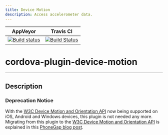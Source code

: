```yaml
---
title: Device Motion
description: Access accelerometer data.
---
```

<!---
# license: Licensed to the Apache Software Foundation (ASF) under one
#         or more contributor license agreements.  See the NOTICE file
#         distributed with this work for additional information
#         regarding copyright ownership.  The ASF licenses this file
#         to you under the Apache License, Version 2.0 (the
#         "License"); you may not use this file except in compliance
#         with the License.  You may obtain a copy of the License at
#
#           http://www.apache.org/licenses/LICENSE-2.0
#
#         Unless required by applicable law or agreed to in writing,
#         software distributed under the License is distributed on an
#         "AS IS" BASIS, WITHOUT WARRANTIES OR CONDITIONS OF ANY
#         KIND, either express or implied.  See the License for the
#         specific language governing permissions and limitations
#         under the License.
-->

|AppVeyor|Travis CI|
|:-:|:-:|
|[![Build status](https://ci.appveyor.com/api/projects/status/github/apache/cordova-plugin-device-motion?branch=master)](https://ci.appveyor.com/project/ApacheSoftwareFoundation/cordova-plugin-device-motion)|[![Build Status](https://travis-ci.org/apache/cordova-plugin-device-motion.svg?branch=master)](https://travis-ci.org/apache/cordova-plugin-device-motion)|

# cordova-plugin-device-motion

----


## Description

### Deprecation Notice

With the [W3C Device Motion and Orientation API](https://www.w3.org/TR/2016/CR-orientation-event-20160818/) now being supported on iOS, Android and Windows devices, this plugin is not needed any more. Migrating from this plugin to the [W3C Device Motion and Orientation API](https://www.w3.org/TR/2016/CR-orientation-event-20160818/) is explained in this [PhoneGap blog post](https://blog.phonegap.com/migrating-from-the-cordova-device-motion-plugin-ddd8176632ed).

